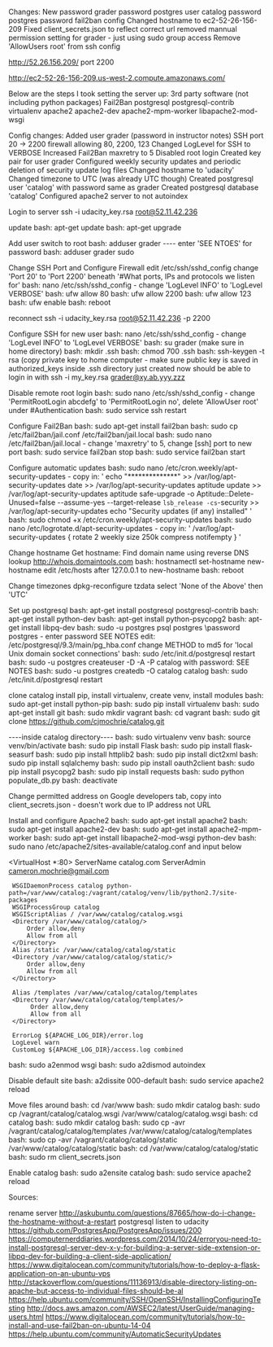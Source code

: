 Changes:
New password
grader password
postgres user catalog password
postgres password
fail2ban config
Changed hostname to ec2-52-26-156-209
Fixed client_secrets.json to reflect correct url
removed mannual permission setting for grader - just using sudo group access
Remove 'AllowUsers root' from ssh config

http://52.26.156.209/
port 2200

http://ec2-52-26-156-209.us-west-2.compute.amazonaws.com/

Below are the steps I took setting the server up:
3rd party software (not including python packages)
Fail2Ban
postgresql postgresql-contrib
virtualenv
apache2
apache2-dev
apache2-mpm-worker
libapache2-mod-wsgi

Config changes:
Added user grader (password in instructor notes)
SSH port 20 -> 2200
firewall allowing 80, 2200, 123
Changed LogLevel for SSH to VERBOSE
Increased Fail2Ban maxretry to 5
Disabled root login
Created key pair for user grader
Configured weekly security updates and periodic deletion of security update log files
Changed hostname to 'udacity'
Changed timezone to UTC (was already UTC though)
Created postgresql user 'catalog' with password same as grader
Created postgresql database 'catalog'
Configured apache2 server to not autoindex



Login to server
ssh -i udacity_key.rsa root@52.11.42.236

update
bash: apt-get update
bash: apt-get upgrade

Add user
switch to root
bash: adduser grader ---- enter 'SEE NTOES' for password
bash: adduser grader sudo

Change SSH Port and Configure Firewall
edit /etc/ssh/sshd_config change 'Port 20' to 'Port 2200' beneath '#What ports, IPs and protocols we listen for'
bash: nano /etc/ssh/sshd_config - change 'LogLevel INFO' to 'LogLevel VERBOSE'
bash: ufw allow 80
bash: ufw allow 2200
bash: ufw allow 123
bash: ufw enable
bash: reboot

reconnect
ssh -i udacity_key.rsa root@52.11.42.236  -p 2200

Configure SSH for new user
bash: nano /etc/ssh/sshd_config - change 'LogLevel INFO' to 'LogLevel VERBOSE'
bash: su grader
(make sure in home directory)
bash: mkdir .ssh
bash: chmod 700 .ssh
bash: ssh-keygen -t rsa
(copy private key to home computer - make sure public key is saved in authorized_keys inside .ssh directory just created
now should be able to login in with ssh -i my_key.rsa grader@xy.ab.yyy.zzz

Disable remote root login
bash: sudo nano /etc/ssh/sshd_config - change 'PermitRootLogin abcdefg' to 'PermitRootLogin no',
     delete 'AllowUser root' under #Authentication
bash: sudo service ssh restart

Configure Fail2Ban
bash: sudo apt-get install fail2ban
bash: sudo cp /etc/fail2ban/jail.conf /etc/fail2ban/jail.local
bash: sudo nano /etc/fail2ban/jail.local - change 'maxretry' to 5, change [ssh] port to new port
bash: sudo service fail2ban stop
bash: sudo service fail2ban start

Configure automatic updates
bash: sudo nano /etc/cron.weekly/apt-security-updates - copy in: 
'
echo "**************" >> /var/log/apt-security-updates
date >> /var/log/apt-security-updates
aptitude update >> /var/log/apt-security-updates
aptitude safe-upgrade -o Aptitude::Delete-Unused=false --assume-yes --target-release `lsb_release -cs`-security >> /var/log/apt-security-updates
echo "Security updates (if any) installed"
'
bash: sudo chmod +x /etc/cron.weekly/apt-security-updates
bash: sudo nano /etc/logrotate.d/apt-security-updates - copy in:
     '
       /var/log/apt-security-updates {
        rotate 2
        weekly
        size 250k
        compress
        notifempty
     }
     '

Change hostname
Get hostname: Find domain name using reverse DNS lookup http://whois.domaintools.com
bash: hostnamectl set-hostname new-hostname
edit /etc/hosts after 127.0.0.1 to new-hostname
bash: reboot


Change timezones
dpkg-reconfigure tzdata  select 'None of the Above' then 'UTC'


Set up postgresql
bash: apt-get install postgresql postgresql-contrib
bash: apt-get install python-dev
bash: apt-get install python-psycopg2
bash: apt-get install libpq-dev
bash: sudo -u postgres psql postgres
     \password postgres - enter password SEE NOTES
edit: /etc/postgresql/9.3/main/pg_hba.conf change METHOD to md5 for 'local Unix domain socket connections'
bash: sudo /etc/init.d/postgresql restart
bash: sudo -u postgres createuser -D -A -P catalog with password: SEE NOTES
bash: sudo -u postgres createdb -O catalog catalog
bash: sudo /etc/init.d/postgresql restart


clone catalog
install pip, install virtualenv, create venv, install modules
bash: sudo apt-get install python-pip 
bash: sudo pip install virtualenv 
bash: sudo apt-get install git
bash: sudo mkdir vagrant
bash: cd vagrant
bash: sudo git clone https://github.com/cjmochrie/catalog.git


----inside catalog directory----
bash: sudo virtualenv venv
bash: source venv/bin/activate 
bash: sudo pip install Flask
bash: sudo pip install flask-seasurf
bash: sudo pip install httplib2
bash: sudo pip install dict2xml
bash: sudo pip install sqlalchemy
bash: sudo pip install oauth2client
bash: sudo pip install psycopg2
bash: sudo pip install requests
bash: sudo python populate_db.py
bash: deactivate

Change permitted address on Google developers tab, copy into client_secrets.json - doesn't work due to IP address not URL

Install and configure Apache2
bash: sudo apt-get install apache2
bash: sudo apt-get install apache2-dev
bash: sudo apt-get install apache2-mpm-worker
bash: sudo apt-get install libapache2-mod-wsgi python-dev
bash: sudo nano /etc/apache2/sites-available/catalog.conf and input below

<VirtualHost *:80>
     ServerName catalog.com
     ServerAdmin cameron.mochrie@gmail.com
     
     WSGIDaemonProcess catalog python-path=/var/www/catalog:/vagrant/catalog/venv/lib/python2.7/site-packages
     WSGIProcessGroup catalog
     WSGIScriptAlias / /var/www/catalog/catalog.wsgi
     <Directory /var/www/catalog/catalog/>
         Order allow,deny
         Allow from all
     </Directory>
     Alias /static /var/www/catalog/catalog/static
     <Directory /var/www/catalog/catalog/static/>
         Order allow,deny
         Allow from all
     </Directory>
     
     Alias /templates /var/www/catalog/catalog/templates
     <Directory /var/www/catalog/catalog/templates/>
          Order allow,deny
          Allow from all
     </Directory>
     
     ErrorLog ${APACHE_LOG_DIR}/error.log
     LogLevel warn
     CustomLog ${APACHE_LOG_DIR}/access.log combined
</VirtualHost>
bash: sudo a2enmod wsgi
bash: sudo a2dismod autoindex


Disable default site
bash: a2dissite 000-default
bash: sudo service apache2 reload

Move files around
bash: cd /var/www
bash: sudo mkdir catalog
bash:  sudo cp /vagrant/catalog/catalog.wsgi /var/www/catalog/catalog.wsgi
bash: cd catalog
bash: sudo mkdir catalog
bash: sudo cp -avr /vagrant/catalog/catalog/templates /var/www/catalog/catalog/templates
bash: sudo cp -avr /vagrant/catalog/catalog/static /var/www/catalog/catalog/static
bash: cd /var/www/catalog/catalog/static
bash: sudo rm client_secrets.json

Enable catalog
bash: sudo a2ensite catalog
bash: sudo service apache2 reload



Sources:

rename server http://askubuntu.com/questions/87665/how-do-i-change-the-hostname-without-a-restart 
postgresql listen to udacity https://github.com/PostgresApp/PostgresApp/issues/200 
https://computernerddiaries.wordpress.com/2014/10/24/erroryou-need-to-install-postgresql-server-dev-x-y-for-building-a-server-side-extension-or-libpq-dev-for-building-a-client-side-application/
https://www.digitalocean.com/community/tutorials/how-to-deploy-a-flask-application-on-an-ubuntu-vps
http://stackoverflow.com/questions/11136913/disable-directory-listing-on-apache-but-access-to-individual-files-should-be-al
https://help.ubuntu.com/community/SSH/OpenSSH/InstallingConfiguringTesting
http://docs.aws.amazon.com/AWSEC2/latest/UserGuide/managing-users.html
https://www.digitalocean.com/community/tutorials/how-to-install-and-use-fail2ban-on-ubuntu-14-04
https://help.ubuntu.com/community/AutomaticSecurityUpdates

